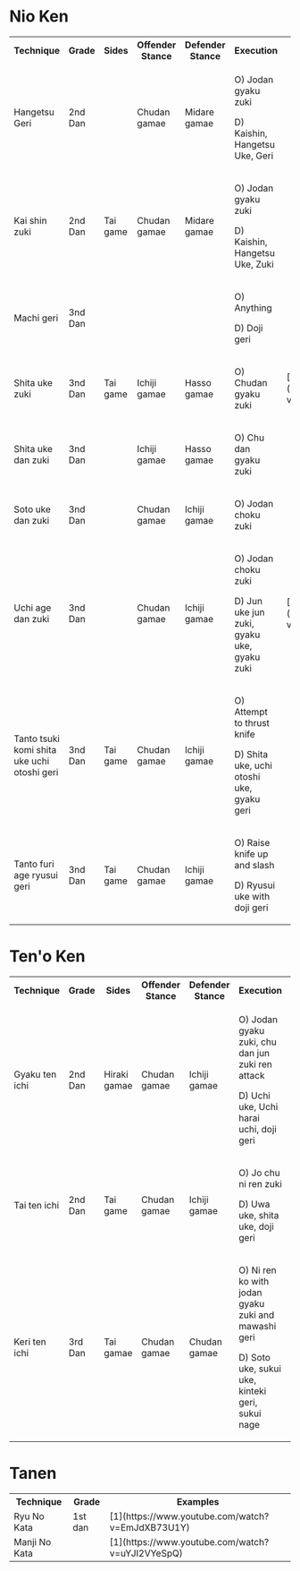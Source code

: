 # Nio Ken

<table>
  <tr>
    <th>Technique</th>
    <th>Grade</th>
    <th>Sides</th>
    <th>Offender Stance</th>
    <th>Defender Stance</th>
    <th>Execution</th> 
    <th>Examples</th>
  </tr>
  <tr>
    <td>Hangetsu Geri</td>
    <td>2nd Dan</td>
    <td></td>
    <td>Chudan gamae</td>
    <td>Midare gamae</td> 
    <td>
        <p>O) Jodan gyaku zuki  </p>
        <p>D) Kaishin, Hangetsu Uke, Geri</p>
    </td>
    </td>
  </tr>
  <tr>
    <td>Kai shin zuki</td>
    <td>2nd Dan</td>
    <td>Tai game</td>
    <td>Chudan gamae</td>
    <td>Midare gamae</td> 
     <td>
        <p>O) Jodan gyaku zuki  </p>
        <p>D) Kaishin, Hangetsu Uke, Zuki</p>
    </td>
  </tr>
    <tr>
    <td>Machi geri</td>
    <td>3nd Dan</td>
    <td></td>
    <td></td>
    <td></td> 
     <td>
        <p>O) Anything  </p>
        <p>D) Doji geri</p>
    </td>
  </tr>
    </tr>
  <tr>
    <td>Shita uke zuki</td>
    <td>3nd Dan</td>
    <td>Tai game</td>
    <td>Ichiji gamae</td>
    <td>Hasso gamae</td> 
     <td>
        <p>O) Chudan gyaku zuki  </p>
        <p></p>
    </td>
    <td>[1](https://www.youtube.com/watch?v=q5tnJG0jWwM)</td>
  </tr>
    </tr>
    <tr>
    <td>Shita uke dan zuki</td>
    <td>3nd Dan</td>
    <td></td>
    <td>Ichiji gamae</td>
    <td>Hasso gamae</td> 
     <td>
        <p>O) Chu dan gyaku zuki  </p>
        <p></p>
    </td>
  </tr>
    </tr>
  <tr>
    <td>Soto uke dan zuki</td>
    <td>3nd Dan</td>
    <td></td>
    <td>Chudan gamae</td>
    <td>Ichiji gamae</td> 
     <td>
        <p>O) Jodan choku zuki  </p>
        <p></p>
    </td>
  </tr>
    </tr>
  <tr>
    <td>Uchi age dan zuki</td>
    <td>3nd Dan</td>
    <td></td>
    <td>Chudan gamae</td>
    <td>Ichiji gamae</td> 
     <td>
        <p>O) Jodan choku zuki  </p>
        <p>D) Jun uke jun zuki, gyaku uke, gyaku zuki</p>
    </td>
    <td>
    [1](https://www.youtube.com/watch?v=9j7wuZlsBes)
    </td>
  </tr>
    <td>Tanto tsuki komi shita uke uchi otoshi geri</td>
    <td>3nd Dan</td>
    <td>Tai game</td>
    <td>Chudan gamae</td>
    <td>Ichiji gamae</td> 
     <td>
        <p>O) Attempt to thrust knife  </p>
        <p>D) Shita uke, uchi otoshi uke, gyaku geri</p>
    </td>
  </tr>
    </tr>
    <td>Tanto furi age ryusui geri</td>
    <td>3nd Dan</td>
    <td>Tai game</td>
    <td>Chudan gamae</td>
    <td>Ichiji gamae</td> 
     <td>
        <p>O) Raise knife up and slash  </p>
        <p>D) Ryusui uke with doji geri</p>
    </td>
  </tr>
</table>


# Ten'o Ken
<table>
  <tr>
    <th>Technique</th>
    <th>Grade</th>
    <th>Sides</th>
    <th>Offender Stance</th>
    <th>Defender Stance</th>
    <th>Execution</th> 
    <th>Examples</th>
  </tr>
  <tr>
    <td>Gyaku ten ichi</td>
    <td>2nd Dan</td>
    <td>Hiraki gamae</td>
    <td>Chudan gamae</td>
    <td>Ichiji gamae</td> 
    <td>
        <p>O) Jodan gyaku zuki, chu dan jun zuki ren attack  </p>
        <p>D) Uchi uke, Uchi harai uchi, doji geri</p>
    </td>
    </td>
  </tr>
  <tr>
    <td>Tai ten ichi</td>
    <td>2nd Dan</td>
    <td>Tai game</td>
    <td>Chudan gamae</td>
    <td>Ichiji gamae</td> 
     <td>
        <p>O) Jo chu ni ren zuki  </p>
        <p>D) Uwa uke, shita uke, doji geri</p>
    </td>
    <td>[1](https://www.youtube.com/watch?v=8yy78Cl8kms)</td>
  </tr>
  <tr>
    <td>Keri ten ichi</td>
    <td>3rd Dan</td>
    <td>Tai gamae</td>
    <td>Chudan gamae</td>
    <td>Chudan gamae</td> 
    <td>
        <p>O) Ni ren ko with jodan gyaku zuki and mawashi geri  </p>
        <p>D) Soto uke, sukui uke, kinteki geri, sukui nage</p>
    </td>
  </tr>
</table>

# Tanen 

<table>  
<tr>
    <th>Technique</th>
    <th>Grade</th>
    <th>Examples</th>
  </tr>
<tr>
  <td>Ryu No Kata</td>
  <td>1st dan</td>
  <td>[1](https://www.youtube.com/watch?v=EmJdXB73U1Y)</td/>
</tr>
<tr>
  <td>Manji No Kata</td>
  <td></td>
  <td>[1](https://www.youtube.com/watch?v=uYJI2VYeSpQ)</td>
</tr>
</table>
